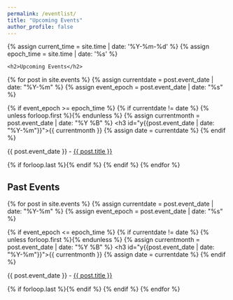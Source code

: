```yaml
---
permalink: /eventlist/
title: "Upcoming Events"
author_profile: false
---
```


<div id="dates3">
{% assign current_time = site.time | date: '%Y-%m-%d' %}
{% assign epoch_time = site.time | date: '%s' %}

    <h2>Upcoming Events</h2>
{% for post in site.events %}
  {% assign currentdate = post.event_date | date: "%Y-%m" %}
  {% assign event_epoch = post.event_date | date: "%s" %}

  {% if event_epoch >= epoch_time %}
    {% if currentdate != date %}
      {% unless forloop.first %}{% endunless %}
      {% assign currentmonth = post.event_date | date: "%Y %B" %}
      <h3 id="y{{post.event_date | date: "%Y-%m"}}">{{ currentmonth }}</h3>
      {% assign date = currentdate %}
    {% endif %}
      <p>{{ post.event_date }} - <a href="/HPC-SIG{{ post.url }}">{{ post.title }}</a></p>
    {% if forloop.last %}{% endif %}
  {% endif %}
{% endfor %}

  <h2>Past Events</h2>
{% for post in site.events %}
  {% assign currentdate = post.event_date | date: "%Y-%m" %}
  {% assign event_epoch = post.event_date | date: "%s" %}

  {% if event_epoch <= epoch_time %}
    {% if currentdate != date %}
      {% unless forloop.first %}{% endunless %}
      {% assign currentmonth = post.event_date | date: "%Y %B" %}
      <h3 id="y{{post.event_date | date: "%Y-%m"}}">{{ currentmonth }}</h3>
      {% assign date = currentdate %}
    {% endif %}
      <p>{{ post.event_date }} - <a href="/HPC-SIG{{ post.url }}">{{ post.title }}</a></p>
    {% if forloop.last %}{% endif %}
  {% endif %}
{% endfor %}




</div>  
